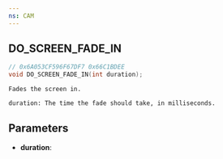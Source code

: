 ```yaml
---
ns: CAM
---
```

## DO_SCREEN_FADE_IN

```c
// 0x6A053CF596F67DF7 0x66C1BDEE
void DO_SCREEN_FADE_IN(int duration);
```

```
Fades the screen in.

duration: The time the fade should take, in milliseconds.
```

## Parameters
* **duration**:
